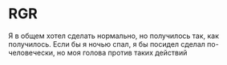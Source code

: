 # RGR
Я в общем хотел сделать нормально, но получилось так, как получилось. Если бы я ночью спал, я бы посидел сделал по-человечески, но моя голова против таких действий
